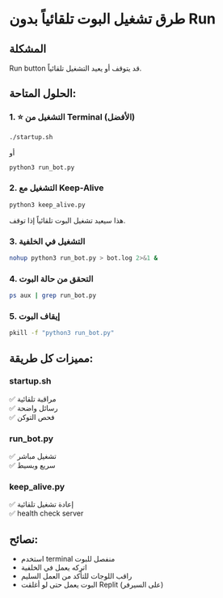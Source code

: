 # طرق تشغيل البوت تلقائياً بدون Run

## المشكلة
Run button قد يتوقف أو يعيد التشغيل تلقائياً.

## الحلول المتاحة:

### 1. ⭐ التشغيل من Terminal (الأفضل)
```bash
./startup.sh
```
أو
```bash
python3 run_bot.py
```

### 2. التشغيل مع Keep-Alive
```bash
python3 keep_alive.py
```
هذا سيعيد تشغيل البوت تلقائياً إذا توقف.

### 3. التشغيل في الخلفية
```bash
nohup python3 run_bot.py > bot.log 2>&1 &
```

### 4. التحقق من حالة البوت
```bash
ps aux | grep run_bot.py
```

### 5. إيقاف البوت
```bash
pkill -f "python3 run_bot.py"
```

## مميزات كل طريقة:

### startup.sh
✅ مراقبة تلقائية  
✅ رسائل واضحة  
✅ فحص التوكن  

### run_bot.py
✅ تشغيل مباشر  
✅ سريع وبسيط  

### keep_alive.py
✅ إعادة تشغيل تلقائية  
✅ health check server  

## نصائح:
- استخدم terminal منفصل للبوت
- اتركه يعمل في الخلفية
- راقب اللوجات للتأكد من العمل السليم
- البوت يعمل حتى لو أغلقت Replit (على السيرفر)